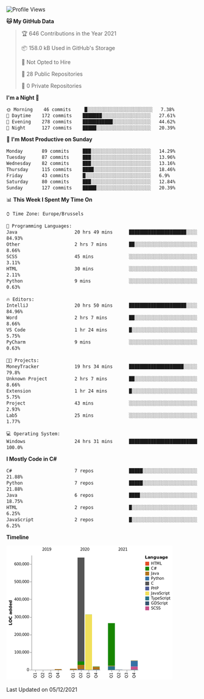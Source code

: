 <!--START_SECTION:waka-->
![Profile Views](http://img.shields.io/badge/Profile%20Views-56-blue)

**🐱 My GitHub Data** 

> 🏆 646 Contributions in the Year 2021
 > 
> 📦 158.0 kB Used in GitHub's Storage 
 > 
> 🚫 Not Opted to Hire
 > 
> 📜 28 Public Repositories 
 > 
> 🔑 0 Private Repositories  
 > 
**I'm a Night 🦉** 

```text
🌞 Morning    46 commits     █░░░░░░░░░░░░░░░░░░░░░░░░   7.38% 
🌆 Daytime    172 commits    ███████░░░░░░░░░░░░░░░░░░   27.61% 
🌃 Evening    278 commits    ███████████░░░░░░░░░░░░░░   44.62% 
🌙 Night      127 commits    █████░░░░░░░░░░░░░░░░░░░░   20.39%

```
📅 **I'm Most Productive on Sunday** 

```text
Monday       89 commits     ███░░░░░░░░░░░░░░░░░░░░░░   14.29% 
Tuesday      87 commits     ███░░░░░░░░░░░░░░░░░░░░░░   13.96% 
Wednesday    82 commits     ███░░░░░░░░░░░░░░░░░░░░░░   13.16% 
Thursday     115 commits    ████░░░░░░░░░░░░░░░░░░░░░   18.46% 
Friday       43 commits     █░░░░░░░░░░░░░░░░░░░░░░░░   6.9% 
Saturday     80 commits     ███░░░░░░░░░░░░░░░░░░░░░░   12.84% 
Sunday       127 commits    █████░░░░░░░░░░░░░░░░░░░░   20.39%

```


📊 **This Week I Spent My Time On** 

```text
⌚︎ Time Zone: Europe/Brussels

💬 Programming Languages: 
Java                     20 hrs 49 mins      █████████████████████░░░░   84.93% 
Other                    2 hrs 7 mins        ██░░░░░░░░░░░░░░░░░░░░░░░   8.66% 
SCSS                     45 mins             ░░░░░░░░░░░░░░░░░░░░░░░░░   3.11% 
HTML                     30 mins             ░░░░░░░░░░░░░░░░░░░░░░░░░   2.11% 
Python                   9 mins              ░░░░░░░░░░░░░░░░░░░░░░░░░   0.63%

🔥 Editors: 
IntelliJ                 20 hrs 50 mins      █████████████████████░░░░   84.96% 
Word                     2 hrs 7 mins        ██░░░░░░░░░░░░░░░░░░░░░░░   8.66% 
VS Code                  1 hr 24 mins        █░░░░░░░░░░░░░░░░░░░░░░░░   5.75% 
PyCharm                  9 mins              ░░░░░░░░░░░░░░░░░░░░░░░░░   0.63%

🐱‍💻 Projects: 
MoneyTracker             19 hrs 34 mins      ████████████████████░░░░░   79.8% 
Unknown Project          2 hrs 7 mins        ██░░░░░░░░░░░░░░░░░░░░░░░   8.66% 
Extension                1 hr 24 mins        █░░░░░░░░░░░░░░░░░░░░░░░░   5.75% 
Project                  43 mins             ░░░░░░░░░░░░░░░░░░░░░░░░░   2.93% 
Lab5                     25 mins             ░░░░░░░░░░░░░░░░░░░░░░░░░   1.77%

💻 Operating System: 
Windows                  24 hrs 31 mins      █████████████████████████   100.0%

```

**I Mostly Code in C#** 

```text
C#                       7 repos             █████░░░░░░░░░░░░░░░░░░░░   21.88% 
Python                   7 repos             █████░░░░░░░░░░░░░░░░░░░░   21.88% 
Java                     6 repos             ████░░░░░░░░░░░░░░░░░░░░░   18.75% 
HTML                     2 repos             █░░░░░░░░░░░░░░░░░░░░░░░░   6.25% 
JavaScript               2 repos             █░░░░░░░░░░░░░░░░░░░░░░░░   6.25%

```


**Timeline**

![Chart not found](https://raw.githubusercontent.com/Arafa42/Arafa42/main/charts/bar_graph.png) 


 Last Updated on 05/12/2021
<!--END_SECTION:waka-->


<!-- 
[![Hits](https://hits.seeyoufarm.com/api/count/incr/badge.svg?url=https%3A%2F%2Fgithub.com%2FArafa42&count_bg=%23455AF3&title_bg=%23262D3B&icon=github.svg&icon_color=%23588EF7&title=visitors&edge_flat=false)](https://hits.seeyoufarm.com)
 -->

